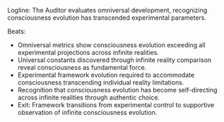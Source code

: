 ﻿---
series: 5
novella: 5
file: S5N5_IntA
type: interlude
label: A
pov: Auditor
setting: Room-not-room - omniversal assessment
word_target_min: 801
word_target_max: 1299
status: outline
---
Logline: The Auditor evaluates omniversal development, recognizing consciousness evolution has transcended experimental parameters.

Beats:
- Omniversal metrics show consciousness evolution exceeding all experimental projections across infinite realities.
- Universal constants discovered through infinite reality comparison reveal consciousness as fundamental force.
- Experimental framework evolution required to accommodate consciousness transcending individual reality limitations.
- Recognition that consciousness evolution has become self-directing across infinite realities through authentic choice.
- Exit: Framework transitions from experimental control to supportive observation of infinite consciousness evolution.